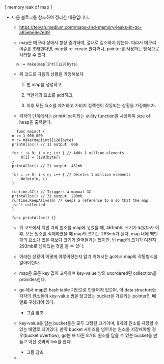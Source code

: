 [ memory leak of map ]

  * 다음 블로그를 참조하여 정리한 내용입니다.

    - https://teivah.medium.com/maps-and-memory-leaks-in-go-a85ebe6e7e69

    - map은 메모리 상에서 항상 증가하며, 절대로 감소하지 않는다. 따라서 메모리 이슈를 초래한다면, map을 re-create 한다거나, pointer를 사용하는 방식으로 처리할 수 있다.

    ```
      m := make(map[int][128]byte)

    ```

    - 위 코드로 다음의 상황을 가정해보자

      1) 빈 map을 생성하고, 

      2) 백만개의 요소를 add하고, 

      3) 이후 모든 요소를 제거하고 가비지 컬렉션이 작동되는 상황을 가정해보자.

    - 각각의 단계에서는 printAlloc이라는 utility function을 사용하여 size of heap을 출력한다.

    ```
      func main() {
	n := 1_000_000
	m := make(map[int][128]byte)
	printAlloc() // 1) output: 0mb

	for i := 0; i < n; i++ { // Adds 1 million elements
		m[i] = [128]byte{}
	}
	printAlloc() // 2) output: 461mb

	for i := 0; i < n; i++ { // Deletes 1 million elements
		delete(m, i)
	}

	runtime.GC() // Triggers a manual GC
	printAlloc() // 3) output: 293mb
	runtime.KeepAlive(m) // Keeps a reference to m so that the map isn’t collected
	}

	func printAlloc() {}
    ```

    - 위 코드에서 백만 개의 원소를 map에 넣었을 때, 461mb의 크기가 되었다가 이후, 모든 원소를 삭제하였을 때 map의 크기는 293mb가 된다. map 내에 백만 개의 요소가 있을 때보다 크기가 줄어들기는 했지만, 빈 map의 크기가 여전히 293mb로 남아있는 것을 볼 수 있다.

    - 이러한 상황이 어떻게 이루어졌는지 알기 위해서는 go에서 map의 작동방식을 알아야한다.

    - map은 모든 key 값이 고유하며 key-value 쌍의 unordered된 collection을 provides한다.

    - go 에서 map은 hash table 기반으로 만들어져 있으며, 이 data structure는 각각의 원소들이 key-value 쌍을 담고있는 bucket을 가르키는 pointer인 배열로 구성되어 있다.

      - 그림 참조

    - key-value를 담는 bucket들은 모두 고정된 크기이며, 8개의 원소를 저장할 수 있는 배열로 되어있다. 만약 bucket 사이즈를 넘어가는 원소를 저장해야할 경우(bucket overflow), go는 또 다른 8개의 원소를 담을 수 있는 bucket을 만들고 이전 것과의 link를 한다.
      
      - 그림 참조

    - 



